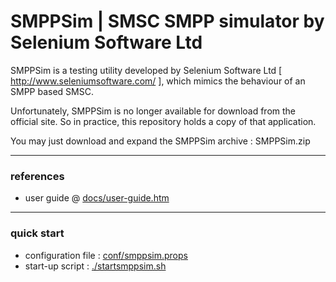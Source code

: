 # SMPPSim | SMSC SMPP simulator by Selenium Software Ltd

SMPPSim is a testing utility developed by Selenium Software Ltd [ http://www.seleniumsoftware.com/ ], which mimics the behaviour of an SMPP based SMSC.

Unfortunately, SMPPSim is no longer available for download from the official site. So in practice, this repository holds a copy of that application. 

You may just download and expand the SMPPSim archive : SMPPSim.zip

------------

### references

* user guide @ [docs/user-guide.htm](http://www.seleniumsoftware.com/user-guide.htm "docs/user-guide.htm")

------------

### quick start

* configuration file : [conf/smppsim.props](https://github.com/aristotelis-metsinis/smsc-smpp-simulator/blob/main/SMPPSim/conf/smppsim.props "conf/smppsim.props")
* start-up script : [./startsmppsim.sh](https://github.com/aristotelis-metsinis/smsc-smpp-simulator/blob/main/SMPPSim/startsmppsim.sh "./startsmppsim.sh")
